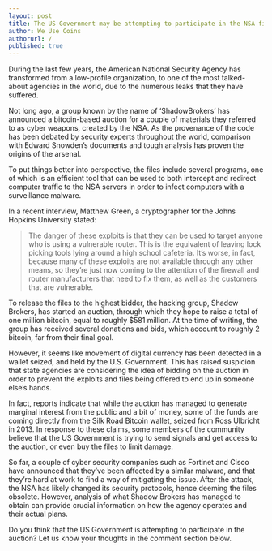 ```yaml
---
layout: post
title: The US Government may be attempting to participate in the NSA files auction
author: We Use Coins
authorurl: /
published: true
---
```


<p>During the last few years, the American National Security Agency has transformed from a low-profile organization, to one of the most talked-about agencies in the world, due to the numerous leaks that they have suffered.
<p>Not long ago, a group known by the name of ‘ShadowBrokers’ has announced a bitcoin-based auction for a couple of materials they referred to as cyber weapons, created by the NSA. As the provenance of the code has been debated by security experts throughout the world, comparison with Edward Snowden’s documents and tough analysis has proven the origins of the arsenal.
<p>To put things better into perspective, the files include several programs, one of which is an efficient tool that can be used to both intercept and redirect computer traffic to the NSA servers in order to infect computers with a surveillance malware.
<p>In a recent interview, Matthew Green, a cryptographer for the Johns Hopkins University stated:
<blockquote>The danger of these exploits is that they can be used to target anyone who is using a vulnerable router. This is the equivalent of leaving lock picking tools lying around a high school cafeteria. It’s worse, in fact, because many of these exploits are not available through any other means, so they’re just now coming to the attention of the firewall and router manufacturers that need to fix them, as well as the customers that are vulnerable.</blockquote>
<p>To release the files to the highest bidder, the hacking group, Shadow Brokers, has started an auction, through which they hope to raise a total of one million bitcoin, equal to roughly $581 million. At the time of writing, the group has received several donations and bids, which account to roughly 2 bitcoin, far from their final goal.
<p>However, it seems like movement of digital currency has been detected in a wallet seized, and held by the U.S. Government. This has raised suspicion that state agencies are considering the idea of bidding on the auction in order to prevent the exploits and files being offered to end up in someone else’s hands.
<p>In fact, reports indicate that while the auction has managed to generate marginal interest from the public and a bit of money, some of the funds are coming directly from the Silk Road Bitcoin wallet, seized from Ross Ulbricht in 2013. In response to these claims, some members of the community believe that the US Government is trying to send signals and get access to the auction, or even buy the files to limit damage.
<p>So far, a couple of cyber security companies such as Fortinet and Cisco have announced that they’ve been affected by a similar malware, and that they’re hard at work to find a way of mitigating the issue. After the attack, the NSA has likely changed its security protocols, hence deeming the files obsolete. However, analysis of what Shadow Brokers has managed to obtain can provide crucial information on how the agency operates and their actual plans.
<p>Do you think that the US Government is attempting to participate in the auction? Let us know your thoughts in the comment section below.  
